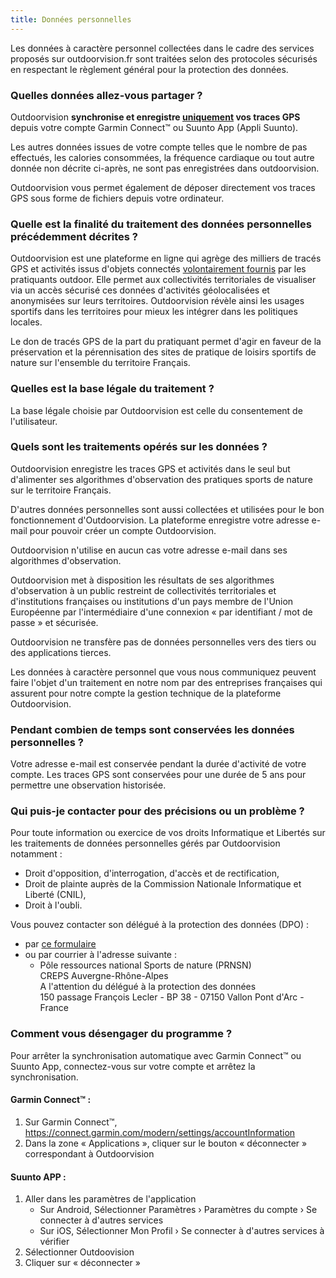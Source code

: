 ```yaml
---
title: Données personnelles
---
```


Les données à caractère personnel collectées dans le cadre des services proposés
sur outdoorvision.fr sont traitées selon des protocoles sécurisés en respectant
le règlement général pour la protection des données.

### Quelles données allez-vous partager ?

Outdoorvision **synchronise et enregistre <u>uniquement</u> vos traces GPS**
depuis votre compte Garmin Connect™ ou Suunto App (Appli Suunto).

Les autres données issues de votre compte telles que le nombre de pas effectués,
les calories consommées, la fréquence cardiaque ou tout autre donnée non décrite
ci-après, ne sont pas enregistrées dans outdoorvision.

Outdoorvision vous permet également de déposer directement vos traces GPS sous
forme de fichiers depuis votre ordinateur.

### Quelle est la finalité du traitement des données personnelles précédemment décrites ?

Outdoorvision est une plateforme en ligne qui agrège des milliers de tracés GPS
et activités issus d'objets connectés <u>volontairement fournis</u> par les
pratiquants outdoor. Elle permet aux collectivités territoriales de visualiser
via un accès sécurisé ces données d'activités géolocalisées et anonymisées sur
leurs territoires. Outdoorvision révèle ainsi les usages sportifs dans les
territoires pour mieux les intégrer dans les politiques locales.

Le don de tracés GPS de la part du pratiquant permet d'agir en faveur de la
préservation et la pérennisation des sites de pratique de loisirs sportifs de
nature sur l'ensemble du territoire Français.

### Quelles est la base légale du traitement ?

La base légale choisie par Outdoorvision est celle du consentement de
l'utilisateur.

### Quels sont les traitements opérés sur les données ?

Outdoorvision enregistre les traces GPS et activités dans le seul but
d'alimenter ses algorithmes d'observation des pratiques sports de nature sur le
territoire Français.

D'autres données personnelles sont aussi collectées et utilisées pour le bon
fonctionnement d'Outdoorvision. La plateforme enregistre votre adresse e-mail
pour pouvoir créer un compte Outdoorvision.

Outdoorvision n'utilise en aucun cas votre adresse e-mail dans ses algorithmes
d'observation.

Outdoorvision met à disposition les résultats de ses algorithmes d'observation à
un public restreint de collectivités territoriales et d'institutions françaises
ou institutions d'un pays membre de l'Union Européenne par l'intermédiaire d'une
connexion « par identifiant / mot de passe » et sécurisée.

Outdoorvision ne transfère pas de données personnelles vers des tiers ou des
applications tierces.

Les données à caractère personnel que vous nous communiquez peuvent faire
l'objet d'un traitement en notre nom par des entreprises françaises qui assurent
pour notre compte la gestion technique de la plateforme Outdoorvision.

### Pendant combien de temps sont conservées les données personnelles ?

Votre adresse e-mail est conservée pendant la durée d'activité de votre compte.
Les traces GPS sont conservées pour une durée de 5 ans pour permettre une
observation historisée.

### Qui puis-je contacter pour des précisions ou un problème ?

Pour toute information ou exercice de vos droits Informatique et Libertés sur
les traitements de données personnelles gérés par Outdoorvision notamment :

- Droit d'opposition, d'interrogation, d'accès et de rectification,
- Droit de plainte auprès de la Commission Nationale Informatique et Liberté
  (CNIL),
- Droit à l'oubli.

Vous pouvez contacter son délégué à la protection des données (DPO) :

- par [ce formulaire](/contact)
- ou par courrier à l'adresse suivante :
  - Pôle ressources national Sports de nature (PRNSN)  
    CREPS Auvergne-Rhône-Alpes  
    A l'attention du délégué à la protection des données  
    150 passage François Lecler - BP 38 - 07150 Vallon Pont d'Arc - France

### Comment vous désengager du programme ?

Pour arrêter la synchronisation automatique avec Garmin Connect™ ou Suunto App,
connectez-vous sur votre compte et arrêtez la synchronisation.

#### Garmin Connect™ :

1. Sur Garmin Connect™,  
   https://connect.garmin.com/modern/settings/accountInformation
2. Dans la zone « Applications », cliquer sur le bouton « déconnecter »
   correspondant à Outdoorvision

#### Suunto APP :

1. Aller dans les paramètres de l'application
   - Sur Android, Sélectionner Paramètres › Paramètres du compte › Se connecter
     à d'autres services
   - Sur iOS, Sélectionner Mon Profil › Se connecter à d'autres services à
     vérifier
2. Sélectionner Outdoovision
3. Cliquer sur « déconnecter »
